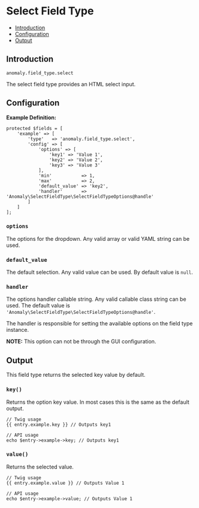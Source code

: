 # Select Field Type

- [Introduction](#introduction)
- [Configuration](#configuration)
- [Output](#output)


<a name="introduction"></a>
## Introduction

`anomaly.field_type.select`

The select field type provides an HTML select input.


<a name="configuration"></a>
## Configuration

**Example Definition:**

    protected $fields = [
        'example' => [
            'type'   => 'anomaly.field_type.select',
            'config' => [
                'options' => [
                    'key1' => 'Value 1',
                    'key2' => 'Value 2',
                    'key3' => 'Value 3'
                ],
                'min'           => 1,
                'max'           => 2,
                'default_value' => 'key2',
                'handler'       => 'Anomaly\SelectFieldType\SelectFieldTypeOptions@handle'
            ]
        ]
    ];

### `options`

The options for the dropdown. Any valid array or valid YAML string can be used.

### `default_value`

The default selection. Any valid value can be used. By default value is `null`.

### `handler`

The options handler callable string. Any valid callable class string can be used. The default value is `'Anomaly\SelectFieldType\SelectFieldTypeOptions@handle'`.

The handler is responsible for setting the available options on the field type instance.

**NOTE:** This option can not be through the GUI configuration.


<a name="output"></a>
## Output

This field type returns the selected key value by default.

### `key()`

Returns the option key value. In most cases this is the same as the default output.

    // Twig usage
    {{ entry.example.key }} // Outputs key1
    
    // API usage
    echo $entry->example->key; // Outputs key1

### `value()`

Returns the selected value.

    // Twig usage
    {{ entry.example.value }} // Outputs Value 1
    
    // API usage
    echo $entry->example->value; // Outputs Value 1
